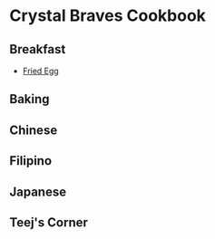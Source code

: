 Crystal Braves Cookbook
===========

## Breakfast
* [Fried Egg](Breakfast/fried_egg.md)

## Baking


## Chinese


## Filipino


## Japanese


## Teej's Corner
